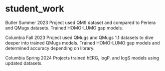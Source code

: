 # student_work
Butler Summer 2023
Project used QM9 dataset and compared to Periera and QMugs datasets.  Trained HOMO-LUMO gap models.

Columbia Fall 2023
Project used QMugs and QMugs 1.1 datasets to dive deeper into trained QMugs models. Trained HOMO-LUMO gap models and determined accuracy depending on library.

Columbia Spring 2024
Projects trained hERG, logP, and logS models using updated datasets.